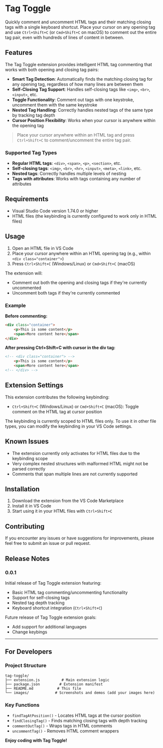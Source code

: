 # Tag Toggle

Quickly comment and uncomment HTML tags and their matching closing tags with a single keyboard shortcut. Place your cursor on any opening tag and use `Ctrl+Shift+C` (or `Cmd+Shift+C` on macOS) to comment out the entire tag pair, even with hundreds of lines of content in between.

## Features

The Tag Toggle extension provides intelligent HTML tag commenting that works with both opening and closing tag pairs:

- **Smart Tag Detection**: Automatically finds the matching closing tag for any opening tag, regardless of how many lines are between them
- **Self-Closing Tag Support**: Handles self-closing tags like `<img>`, `<br>`, `<input>`, etc.
- **Toggle Functionality**: Comment out tags with one keystroke, uncomment them with the same keystroke
- **Nested Tag Handling**: Correctly handles nested tags of the same type by tracking tag depth
- **Cursor Position Flexibility**: Works when your cursor is anywhere within the opening tag

<!-- ![Feature Demo](images/tag-toggle.gif) -->

> Place your cursor anywhere within an HTML tag and press `Ctrl+Shift+C` to comment/uncomment the entire tag pair.

### Supported Tag Types

- **Regular HTML tags**: `<div>`, `<span>`, `<p>`, `<section>`, etc.
- **Self-closing tags**: `<img>`, `<br>`, `<hr>`, `<input>`, `<meta>`, `<link>`, etc.
- **Nested tags**: Correctly handles multiple levels of nesting
- **Tags with attributes**: Works with tags containing any number of attributes

## Requirements

- Visual Studio Code version 1.74.0 or higher
- HTML files (the keybinding is currently configured to work only in HTML files)

## Usage

1. Open an HTML file in VS Code
2. Place your cursor anywhere within an HTML opening tag (e.g., within `<div class="container">`)
3. Press `Ctrl+Shift+C` (Windows/Linux) or `Cmd+Shift+C` (macOS)

The extension will:
- Comment out both the opening and closing tags if they're currently uncommented
- Uncomment both tags if they're currently commented

### Example

**Before commenting:**
```html
<div class="container">
    <p>This is some content</p>
    <span>More content here</span>
</div>
```

**After pressing Ctrl+Shift+C with cursor in the div tag:**
```html
<!-- <div class="container"> -->
    <p>This is some content</p>
    <span>More content here</span>
<!-- </div> -->
```

## Extension Settings

This extension contributes the following keybinding:

* `Ctrl+Shift+C` (Windows/Linux) or `Cmd+Shift+C` (macOS): Toggle comment on the HTML tag at cursor position

The keybinding is currently scoped to HTML files only. To use it in other file types, you can modify the keybinding in your VS Code settings.

## Known Issues

- The extension currently only activates for HTML files due to the keybinding scope
- Very complex nested structures with malformed HTML might not be parsed correctly
- Comments that span multiple lines are not currently supported

## Installation

1. Download the extension from the VS Code Marketplace
2. Install it in VS Code
3. Start using it in your HTML files with `Ctrl+Shift+C`

## Contributing

If you encounter any issues or have suggestions for improvements, please feel free to submit an issue or pull request.

## Release Notes

### 0.0.1

Initial release of Tag Toggle extension featuring:
- Basic HTML tag commenting/uncommenting functionality
- Support for self-closing tags
- Nested tag depth tracking
- Keyboard shortcut integration (`Ctrl+Shift+C`)

Future release of Tag Toggle extension goals:
- Add support for additional languages
- Change keybings
---

## For Developers

### Project Structure

```
tag-toggle/
├── extension.js          # Main extension logic
├── package.json         # Extension manifest
├── README.md           # This file
└── images/            # Screenshots and demos (add your images here)
```

### Key Functions

- `findTagAtPosition()` - Locates HTML tags at the cursor position
- `findClosingTag()` - Finds matching closing tags with depth tracking
- `commentOutTag()` - Wraps tags in HTML comments
- `uncommentTag()` - Removes HTML comment wrappers

**Enjoy coding with Tag Toggle!**